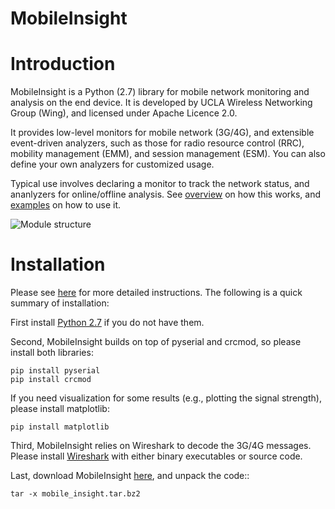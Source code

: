 MobileInsight
==============

# Introduction #

MobileInsight is a Python (2.7) library for mobile network monitoring and analysis on the end device. It is developed by UCLA Wireless Networking Group (Wing), and licensed under Apache Licence 2.0.

It provides low-level monitors for mobile network (3G/4G), and extensible event-driven analyzers, such as those for radio resource control (RRC), mobility management (EMM), and session management (ESM). 
You can also define your own analyzers for customized usage.

Typical use involves declaring a monitor to track the network status, and ananlyzers for online/offline analysis. See [overview](http://metro.cs.ucla.edu/mobile_insight/overview.html) on how this works, and [examples](http://metro.cs.ucla.edu/mobile_insight/examples.html) on how to use it.

![Module structure](docs/overview.png)


# Installation #

Please see [here](http://metro.cs.ucla.edu/mobile_insight/installation.html) for more detailed instructions. The following is a quick summary of installation:

First install [Python 2.7](https://www.python.org/) if you do not have them. 

Second, MobileInsight builds on top of pyserial and crcmod, so please install both libraries:

    pip install pyserial
    pip install crcmod

If you need visualization for some results (e.g., plotting the signal strength), 
please install matplotlib:

    pip install matplotlib


Third, MobileInsight relies on Wireshark to decode the 3G/4G messages. Please install [Wireshark](https://www.wireshark.org/download.html) with either binary executables or source code. 

Last, download MobileInsight [here](download.html), and unpack the code::

    tar -x mobile_insight.tar.bz2

